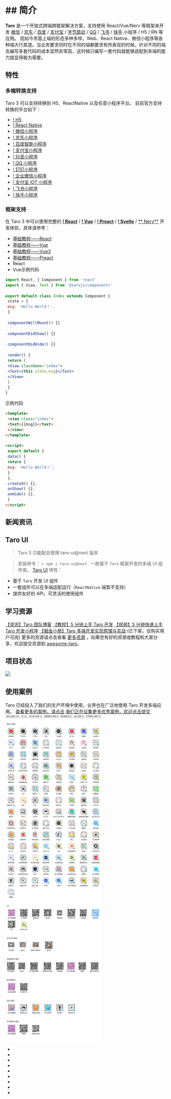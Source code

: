 # ## 简介[​](index.html#简介)
**Taro** 是一个开放式跨端跨框架解决方案，支持使用 React/Vue/Nerv 等框架来开发 [微信](https://mp.weixin.qq.com/) / [京东](https://mp.jd.com/?entrance=taro) / [百度](https://smartprogram.baidu.com/) / [支付宝](https://mini.open.alipay.com/) / [字节跳动](https://developer.open-douyin.com/) / [QQ](https://q.qq.com/) / [飞书](https://open.feishu.cn/document/uYjL24iN/ucDOzYjL3gzM24yN4MjN) / [快手](https://mp.kuaishou.com/) 小程序 / H5 / RN 等应用。
现如今市面上端的形态多种多样，Web、React Native、微信小程序等各种端大行其道。当业务要求同时在不同的端都要求有所表现的时候，针对不同的端去编写多套代码的成本显然非常高，这时候只编写一套代码就能够适配到多端的能力就显得极为需要。
## 特性[​](index.html#特性)
### 多端转换支持[​](index.html#多端转换支持)
Taro 3 可以支持转换到 H5、ReactNative 以及任意小程序平台。
目前官方支持转换的平台如下：

- [! H5](https://developer.mozilla.org/zh-CN/docs/Web?from=taro)
- [! React Native](https://reactnative.dev/?from=taro)
- [! 微信小程序](https://developers.weixin.qq.com/miniprogram/dev/framework/?from=taro)
- [! 京东小程序](https://mp.jd.com/?from=taro)
- [! 百度智能小程序](https://smartprogram.baidu.com/developer/index.html?from=taro)
- [! 支付宝小程序](https://opendocs.alipay.com/mini/developer/getting-started?from=taro)
- [! 抖音小程序](https://developer.open-douyin.com/docs/resource/zh-CN/mini-app/introduction/overview?from=taro)
- [! QQ 小程序](https://q.qq.com/wiki/develop/miniprogram/frame/?from=taro)
- [! 钉钉小程序](https://open.dingtalk.com/document/org/develop-org-mini-programs?from=taro)
- [! 企业微信小程序](https://developers.weixin.qq.com/miniprogram/dev/devtools/qywx-dev.html?from=taro)
- [! 支付宝 IOT 小程序](https://opendocs.alipay.com/iot/multi-platform/vcs0fv?from=taro)
- [! 飞书小程序](https://open.feishu.cn/document/uYjL24iN/uMjNzUjLzYzM14yM2MTN?from=taro)
- [! 快手小程序](https://mp.kuaishou.com/docs/develop/frame/config/conf_appjson.html?from=taro)
### 框架支持[​](index.html#框架支持)
在 Taro 3 中可以使用完整的 [**! React**](https://react.dev/) / [**! Vue**](https://vuejs.org/) / [**! Preact**](https://preactjs.com/) / [**! Svelte**](https://svelte.dev/) / [** Nerv**](https://github.com/NervJS/nerv) 开发体验，具体请参考：

- [基础教程——React](react-overall.html)
- [基础教程——Vue](vue-overall.html)
- [基础教程——Vue3](vue3.html)
- [基础教程——Preact](preact.html)
- React
- Vue示例代码
```jsx
import React, { Component } from 'react'
import { View, Text } from '@tarojs/components'

export default class Index extends Component {
 state = {
 msg: 'Hello World！',
 }

 componentWillMount() {}

 componentDidShow() {}

 componentDidHide() {}

 render() {
 return (
 <View className="index">
 <Text>{this.state.msg}</Text>
 </View>
 )
 }
}
```
示例代码
```html
<template>
 <view class="index">
 <text>{{msg}}</text>
 </view>
</template>

<script>
 export default {
 data() {
 return {
 msg: 'Hello World！',
 }
 },
 created() {},
 onShow() {},
 onHide() {},
 }
</script>
```

## 新闻资讯[​](index.html#新闻资讯)
## Taro UI[​](index.html#taro-ui)
> Taro 3 只能配合使用 taro-ui@next 版本

> 安装命令：
`> npm i taro-ui@next
`
一款基于 `Taro` 框架开发的多端 UI 组件库。
[Taro UI](https://taro-ui.jd.com) 特性：

- 基于 `Taro` 开发 UI 组件
- 一套组件可以在多端适配运行（`ReactNative` 端暂不支持）
- 提供友好的 API，可灵活的使用组件
## 学习资源[​](index.html#学习资源)
[【资讯】Taro 团队博客](https://docs.taro.zone/blog)
[【教程】5 分钟上手 Taro 开发](guide.html)
[【视频】5 分钟快速上手 Taro 开发小程序](https://mp.weixin.qq.com/s?__biz=MzU3NDkzMTI3MA==&mid=2247484205&idx=1&sn=935bb7a35c11c33563eeb7c3aaca3321&chksm=fd2bab04ca5c2212b4cd8aeb5858bd08517aeb31e20727b22d1eee00b394184e7e61359e7dd9&token=1180618535&lang=zh_CN#rd)
[【掘金小册】Taro 多端开发实现原理与实战](https://juejin.im/book/5b73a131f265da28065fb1cd?referrer=5ba228f16fb9a05d3251492d) (已下架，仅购买用户可阅)
更多的资源请点击查看 [更多资源](composition.html) ，如果您有好的资源或教程和大家分享，欢迎提交资源到 [awesome-taro](https://github.com/NervJS/awesome-taro)。
## 项目状态[​](index.html#项目状态)
![](https://repobeats.axiom.co/api/embed/275806b6f177f7e4c005e956d94440562635c36d.svg)
## 使用案例[​](index.html#使用案例)
Taro 已经投入了我们的生产环境中使用，业界也在广泛地使用 Taro 开发多端应用。
[查看更多的案例，请点击](https://docs.taro.zone/showcase)
[我们正在征集更多优秀案例，欢迎点击提交](https://github.com/NervJS/taro/issues/244)
![](https://raw.githubusercontent.com/NervJS/taro-user-cases/master/user-cases.jpg)

- 
- 

- 
- 

- 
- 
- 
- 
-
